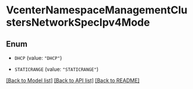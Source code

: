 # VcenterNamespaceManagementClustersNetworkSpecIpv4Mode

## Enum


* `DHCP` (value: `"DHCP"`)

* `STATICRANGE` (value: `"STATICRANGE"`)


[[Back to Model list]](../README.md#documentation-for-models) [[Back to API list]](../README.md#documentation-for-api-endpoints) [[Back to README]](../README.md)


